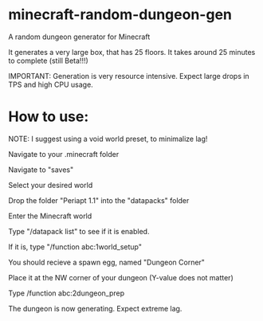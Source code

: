 # minecraft-random-dungeon-gen
A random dungeon generator for Minecraft

It generates a very large box, that has 25 floors.
It takes around 25 minutes to complete (still Beta!!!)

IMPORTANT: Generation is very resource intensive. Expect large drops in TPS and high CPU usage.



# How to use:

NOTE: I suggest using a void world preset, to minimalize lag!

Navigate to your .minecraft folder

Navigate to "saves"

Select your desired world

Drop the folder "Periapt 1.1" into the "datapacks" folder

Enter the Minecraft world

Type "/datapack list" to see if it is enabled.

If it is, type "/function abc:1world_setup"

You should recieve a spawn egg, named "Dungeon Corner"

Place it at the NW corner of your dungeon (Y-value does not matter)

Type /function abc:2dungeon_prep

The dungeon is now generating. Expect extreme lag.
